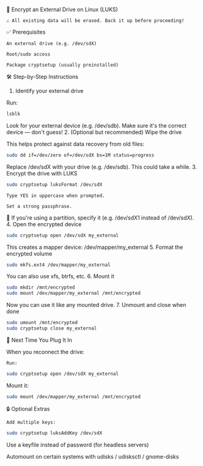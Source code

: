 🔐 Encrypt an External Drive on Linux (LUKS)

    ⚠️ All existing data will be erased. Back it up before proceeding!

✅ Prerequisites

    An external drive (e.g. /dev/sdX)

    Root/sudo access

    Package cryptsetup (usually preinstalled)

🛠 Step-by-Step Instructions
1. Identify your external drive

Run:

```bash
lsblk
```

Look for your external device (e.g. /dev/sdb). Make sure it's the correct device — don't guess!
2. (Optional but recommended) Wipe the drive

This helps protect against data recovery from old files:

```bash
sudo dd if=/dev/zero of=/dev/sdX bs=1M status=progress
```

Replace /dev/sdX with your drive (e.g. /dev/sdb). This could take a while.
3. Encrypt the drive with LUKS

```bash
sudo cryptsetup luksFormat /dev/sdX
```

    Type YES in uppercase when prompted.

    Set a strong passphrase.

📝 If you're using a partition, specify it (e.g. /dev/sdX1 instead of /dev/sdX).
4. Open the encrypted device

```bash
sudo cryptsetup open /dev/sdX my_external
```

This creates a mapper device: /dev/mapper/my_external
5. Format the encrypted volume

```bash
sudo mkfs.ext4 /dev/mapper/my_external
```

You can also use xfs, btrfs, etc.
6. Mount it

```bash
sudo mkdir /mnt/encrypted
sudo mount /dev/mapper/my_external /mnt/encrypted
```

Now you can use it like any mounted drive.
7. Unmount and close when done

```bash
sudo umount /mnt/encrypted
sudo cryptsetup close my_external
```

🔁 Next Time You Plug It In

When you reconnect the drive:

    Run:

```bash
sudo cryptsetup open /dev/sdX my_external
```

Mount it:
  ```bash
  sudo mount /dev/mapper/my_external /mnt/encrypted
  ```

🔒 Optional Extras

    Add multiple keys:

```bash
sudo cryptsetup luksAddKey /dev/sdX
```

Use a keyfile instead of password (for headless servers)

Automount on certain systems with udisks / udisksctl / gnome-disks
